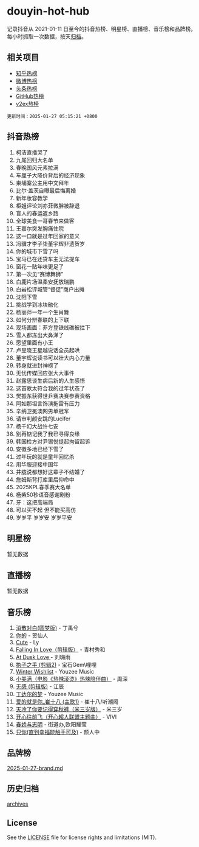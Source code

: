 # douyin-hot-hub

记录抖音从 2021-01-11 日至今的抖音热榜、明星榜、直播榜、音乐榜和品牌榜。每小时抓取一次数据，按天[归档](archives)。

## 相关项目

- [知乎热榜](https://github.com/lonnyzhang423/zhihu-hot-hub)
- [微博热榜](https://github.com/lonnyzhang423/weibo-hot-hub)
- [头条热榜](https://github.com/lonnyzhang423/toutiao-hot-hub)
- [GitHub热榜](https://github.com/lonnyzhang423/github-hot-hub)
- [v2ex热榜](https://github.com/lonnyzhang423/v2ex-hot-hub)


`更新时间：2025-01-27 05:15:21 +0800`

## 抖音热榜

1. 柯洁直播哭了
1. 九尾回归大名单
1. 春晚国风元素拉满
1. 车厘子大降价背后的经济现象
1. 柬埔寨公主用中文拜年
1. 比尔·盖茨自曝最后悔离婚
1. 新年妆容教学
1. 柜姐评论刘亦菲微胖被辞退
1. 盲人的春运返乡路
1. 全球美食一哥春节来做客
1. 王嘉尔突发胸痛住院
1. 这一口就是过年回家的意义
1. 冯骥才李子柒董宇辉非遗贺岁
1. 你的城市下雪了吗
1. 宝马已在还贷车主无法提车
1. 窗花一贴年味更足了
1. 第一次见“赛博舞狮”
1. 白鹿片场温柔安抚敖瑞鹏
1. 白岩松评城管“督促”商户出摊
1. 沈阳下雪
1. 挑战学到冰块融化
1. 杨丽萍一年一个生肖舞
1. 如何分辨春联的上下联
1. 现场画面：菲方登铁线礁被拦下
1. 雪人都冻出大鼻涕了
1. 愿望里面有小王
1. 卢昱晓王星越说话全员起哄
1. 董宇辉说读书可以壮大内心力量
1. 转身就进封神榜了
1. 无忧传媒回应张大大事件
1. 赵露思谈生病后新的人生感悟
1. 这首歌太符合我的过年状态了
1. 樊振东获得世乒赛决赛参赛资格
1. 阿如那坦言饰演拖雷有压力
1. 辛纳卫冕澳网男单冠军
1. 请审判颜安跳的Lucifer
1. 杨千幻大战许七安
1. 别再惦记我了我已寻得良缘
1. 韩国检方对尹锡悦提起拘留起诉
1. 安徽多地已经下雪了
1. 过年玩的就是童年回忆杀
1. 用华服迎接中国年
1. 井胧说都想好这辈子不结婚了
1. 詹姆斯背打库里后仰命中
1. 2025KPL春季赛大名单
1. 杨紫50秒语音感谢剧粉
1. 牙：这把高端局
1. 可以买不起 但不能买高仿
1. 岁岁平 岁岁安 岁岁平安

## 明星榜

暂无数据

## 直播榜

暂无数据

## 音乐榜

1. [消散对白(圆梦版)](https://sf5-hl-cdn-tos.douyinstatic.com/obj/tos-cn-ve-2774/og4jB5I5IizzoZVAAAzWgBMAsMDWoArfwBOiFs) - 丁禹兮
1. [你的](https://sf5-hl-cdn-tos.douyinstatic.com/obj/tos-cn-ve-2774/oYuIeKf42jB7sEV6B2upMdpYAgfrQWj0FeRegh) - 贺仙人
1. [Cute](https://sf5-hl-cdn-tos.douyinstatic.com/obj/tos-cn-ve-2774/o4IbIzHWKAAB4wsS5qMBRiiAlEBGTpQRNfFvuo) - Ly
1. [Falling In Love（剪辑版）](https://sf5-hl-cdn-tos.douyinstatic.com/obj/tos-cn-ve-2774/o8ajpA8zzgBPahbBIO8AcKGBLJezFCRd1wfP9f) - 青村秀和
1. [ At Dusk  Love ](https://sf5-hl-cdn-tos.douyinstatic.com/obj/tos-cn-ve-2774/o8CrpCf5CaYgI4ZrtQgMQAFEfuGqNnRSDQAPBc) - 刘嗨雨
1. [执子之手 (剪辑2)](https://sf5-hl-cdn-tos.douyinstatic.com/obj/tos-cn-ve-2774/oUoZLQjCc31XzqsBnBQUNgeKtYPBcgbFDwtfcu) - 宝石Gem\哩哩
1. [Winter Wishlist](https://sf5-hl-cdn-tos.douyinstatic.com/obj/tos-cn-ve-2774/oIIgUOeamCFCVAzxN6MFRLIBlLGpUqQxeeHrLE) - Youzee Music
1. [小美满（电影《热辣滚烫》热辣陪伴曲）](https://sf5-hl-cdn-tos.douyinstatic.com/obj/tos-cn-ve-2774/o0GAn2lSgfZIDUgtevCGDQYnFg4CwnrBaxbTZL) - 周深
1. [无感 (剪辑版)](https://sf5-hl-cdn-tos.douyinstatic.com/obj/tos-cn-ve-2774/o0eIsUzJBDlQaQFC5OFlgbMEZC1TFYBftOBn6p) - 江辰
1. [丁达尔的梦](https://sf6-cdn-tos.douyinstatic.com/obj/tos-cn-ve-2774/oMU3WirUZBVQkAC9ccG5P2IQirziZM2RTInUY) - Youzee Music
1. [爱的就是你_崔十八 (主歌1)](https://sf5-hl-cdn-tos.douyinstatic.com/obj/tos-cn-ve-2774/oI5BO5DhFZ6UTcNCnZaOCBLtZ7WIMQGfgnXf5E) - 崔十八/听潮阁
1. [天冷了你要记得穿秋裤（米三岁版）](https://sf6-cdn-tos.douyinstatic.com/obj/tos-cn-ve-2774/oQlIwVIDWiZ6BQilAorS7MA0AgCkQDvcZAdm1) - 米三岁
1. [开心往前飞（开心超人联盟主题曲）](https://sf5-hl-cdn-tos.douyinstatic.com/obj/tos-cn-ve-2774/9d8fb7c82cf1421fb93a9fe925275e0a) - VIVI
1. [春娇与志明](https://sf5-hl-cdn-tos.douyinstatic.com/obj/tos-cn-ve-2774/e530d8fceb7044b39707d7f9ff54add1) - 街道办,欧阳耀莹
1. [只你(直到幸福能触手可及)](https://sf6-cdn-tos.douyinstatic.com/obj/tos-cn-ve-2774/o0lBkRDzFTeaVSUz3ZZSCBVtZ5DIMQGfgmEAuE) - 颜人中

## 品牌榜

[2025-01-27-brand.md](archives/2025-01-27-brand.md)

## 历史归档

[archives](archives)

## License

See the [LICENSE](LICENSE) file for license rights and limitations (MIT).
